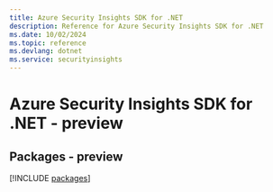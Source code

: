 ```yaml
---
title: Azure Security Insights SDK for .NET
description: Reference for Azure Security Insights SDK for .NET
ms.date: 10/02/2024
ms.topic: reference
ms.devlang: dotnet
ms.service: securityinsights
---
```

# Azure Security Insights SDK for .NET - preview
## Packages - preview
[!INCLUDE [packages](security-insights-index.md)]